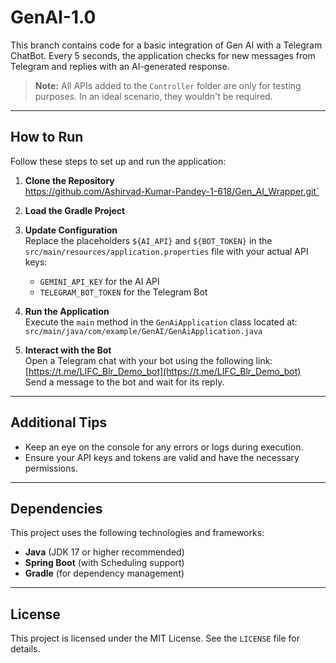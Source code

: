 # GenAI-1.0

This branch contains code for a basic integration of Gen AI with a Telegram ChatBot. Every 5 seconds, the application checks for new messages from Telegram and replies with an AI-generated response.

> **Note:** All APIs added to the `Controller` folder are only for testing purposes. In an ideal scenario, they wouldn't be required.

---

## How to Run

Follow these steps to set up and run the application:

1. **Clone the Repository**  
   https://github.com/Ashirvad-Kumar-Pandey-1-618/Gen_AI_Wrapper.git`

2. **Load the Gradle Project**

3. **Update Configuration**  
   Replace the placeholders `${AI_API}` and `${BOT_TOKEN}` in the `src/main/resources/application.properties` file with your actual API keys:
    - `GEMINI_API_KEY` for the AI API
    - `TELEGRAM_BOT_TOKEN` for the Telegram Bot

4. **Run the Application**  
   Execute the `main` method in the `GenAiApplication` class located at:  
   `src/main/java/com/example/GenAI/GenAiApplication.java`

5. **Interact with the Bot**  
   Open a Telegram chat with your bot using the following link:  
   [https://t.me/LIFC_Blr_Demo_bot](https://t.me/LIFC_Blr_Demo_bot)  
   Send a message to the bot and wait for its reply.

---

## Additional Tips

- Keep an eye on the console for any errors or logs during execution.
- Ensure your API keys and tokens are valid and have the necessary permissions.

---

## Dependencies

This project uses the following technologies and frameworks:
- **Java** (JDK 17 or higher recommended)
- **Spring Boot** (with Scheduling support)
- **Gradle** (for dependency management)

---

## License

This project is licensed under the MIT License. See the `LICENSE` file for details.